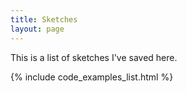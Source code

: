 ```yaml
---
title: Sketches
layout: page
---
```

 
This is a list of sketches I've saved here.

{% include code_examples_list.html %} 
 